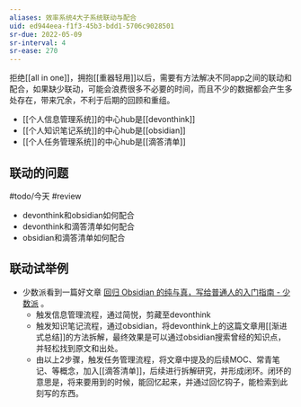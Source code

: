 ```yaml
---
aliases: 效率系统4大子系统联动与配合
uid: ed944eea-f1f3-45b3-bdd1-5706c9028501
sr-due: 2022-05-09
sr-interval: 4
sr-ease: 270
---
```


拒绝[[all in one]]，拥抱[[重器轻用]]以后，需要有方法解决不同app之间的联动和配合，如果缺少联动，可能会浪费很多不必要的时间，而且不少的数据都会产生多处存在，带来冗余，不利于后期的回顾和重组。
- [[个人信息管理系统]]的中心hub是[[devonthink]]
- [[个人知识笔记系统]]的中心hub是[[obsidian]]
- [[个人任务管理系统]]的中心hub是[[滴答清单]]

## 联动的问题

#todo/今天 #review
- devonthink和obsidian如何配合
- devonthink和滴答清单如何配合
- obsidian和滴答清单如何配合

## 联动试举例

- 少数派看到一篇好文章 [回归 Obsidian 的纯与真，写给普通人的入门指南 - 少数派](https://sspai.com/post/72697) 。
	- 触发信息管理流程，通过简悦，剪藏至devonthink
	- 触发知识笔记流程，通过obsidian，将devonthink上的这篇文章用[[渐进式总结]]的方法拆解，最终效果是可以通过obsidian搜索曾经的知识点，并轻松找到原文和出处。
	- 由以上2步骤，触发任务管理流程，将文章中提及的后续MOC、常青笔记、等概念，加入[[滴答清单]]，后续进行拆解研究，并形成闭环。闭环的意思是，将来要用到的时候，能回忆起来，并通过回忆钩子，能检索到此刻写的东西。

